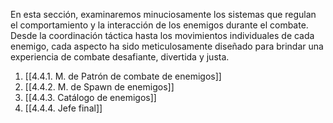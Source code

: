 
En esta sección, examinaremos minuciosamente los sistemas que regulan el comportamiento y la interacción de los enemigos durante el combate. Desde la coordinación táctica hasta los movimientos individuales de cada enemigo, cada aspecto ha sido meticulosamente diseñado para brindar una experiencia de combate desafiante, divertida y justa.

1. [[4.4.1. M. de Patrón de combate de enemigos]]
2. [[4.4.2. M. de Spawn de enemigos]]
3. [[4.4.3. Catálogo de enemigos]]
4. [[4.4.4. Jefe final]]
